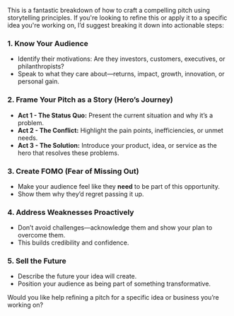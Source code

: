 This is a fantastic breakdown of how to craft a compelling pitch using storytelling principles. If you're looking to refine this or apply it to a specific idea you're working on, I’d suggest breaking it down into actionable steps:

### **1. Know Your Audience**
- Identify their motivations: Are they investors, customers, executives, or philanthropists?
- Speak to what they care about—returns, impact, growth, innovation, or personal gain.

### **2. Frame Your Pitch as a Story (Hero’s Journey)**
- **Act 1 - The Status Quo:** Present the current situation and why it’s a problem.
- **Act 2 - The Conflict:** Highlight the pain points, inefficiencies, or unmet needs.
- **Act 3 - The Solution:** Introduce your product, idea, or service as the hero that resolves these problems.

### **3. Create FOMO (Fear of Missing Out)**
- Make your audience feel like they **need** to be part of this opportunity.
- Show them why they’d regret passing it up.

### **4. Address Weaknesses Proactively**
- Don’t avoid challenges—acknowledge them and show your plan to overcome them.
- This builds credibility and confidence.

### **5. Sell the Future**
- Describe the future your idea will create.
- Position your audience as being part of something transformative.

Would you like help refining a pitch for a specific idea or business you’re working on?